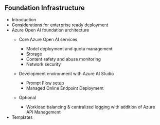 ## Foundation Infrastructure
- Introduction
- Considerations for enterprise ready deployment
- Azure Open AI foundation architecture
    - Core Azure Open AI services
        - Model deployment and quota management
        - Storage
        - Content safety and abuse monitoring 
        - Network security 
        
    - Development environment with Azure AI Studio
        - Prompt Flow setup
        - Managed Online Endpoint Deployment
    - Optional
        - Workload balancing & centralized logging with addition of Azure API Management 
- Templates